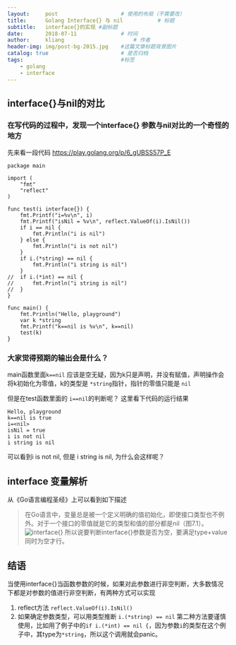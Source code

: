 ```yaml
---
layout:     post                    # 使用的布局（不需要改）
title:      Golang Interface{} 与 nil           # 标题 
subtitle:   interface{}的实现 #副标题
date:       2018-07-11              # 时间
author:     kliang                      # 作者
header-img: img/post-bg-2015.jpg    #这篇文章标题背景图片
catalog: true                       # 是否归档
tags:                               #标签
    - golang
    - interface 
---
```


## interface{}与nil的对比
### 在写代码的过程中，发现一个interface{} 参数与nil对比的一个奇怪的地方
先来看一段代码 https://play.golang.org/p/6_gUBSS57P_E
```
package main

import (
	"fmt"
	"reflect"
)

func test(i interface{}) {
	fmt.Printf("i=%v\n", i)
	fmt.Printf("isNil = %v\n", reflect.ValueOf(i).IsNil())
	if i == nil {
		fmt.Println("i is nil")
	} else {
		fmt.Println("i is not nil")
	}
	if i.(*string) == nil {
		fmt.Println("i string is nil")
	}
//	if i.(*int) == nil {
//		fmt.Println("i string is nil")
//	}
}

func main() {
	fmt.Println("Hello, playground")
	var k *string
	fmt.Printf("k==nil is %v\n", k==nil)
	test(k)
}
```
### 大家觉得预期的输出会是什么？
main函数里面`k==nil` 应该是空无疑，因为k只是声明，并没有赋值，声明操作会将k初始化为零值，k的类型是 `*string`指针，指针的零值只能是 `nil`

但是在test函数里面的 `i==nil`的判断呢？
这里看下代码的运行结果
```
Hello, playground
k==nil is true
i=<nil>
isNil = true
i is not nil
i string is nil
```
可以看到i is not nil, 但是 i string is nil, 为什么会这样呢？
## interface 变量解析
从《Go语言编程圣经》上可以看到如下描述
> 在Go语言中，变量总是被一个定义明确的值初始化，即使接口类型也不例外。对于一个接口的零值就是它的类型和值的部分都是nil（图7.1）。
![interface{}](https://ws1.sinaimg.cn/large/006tKfTcly1ft697myejwj30eg07a3z5.jpg)
所以说要判断interface{}参数是否为空，要满足type+value同时为空才行。

## 结语
当使用interface{}当函数参数的时候，如果对此参数进行非空判断，大多数情况下都是对参数的值进行非空判断，有两种方式可以实现
1. reflect方法
```reflect.ValueOf(i).IsNil()```
2. 如果确定参数类型，可以用类型推断
```i.(*string) == nil```
第二种方法要谨慎使用，比如用了例子中的```if i.(*int) == nil {```，因为参数`i`的类型在这个例子中，其type为`*string`，所以这个调用就会panic。
